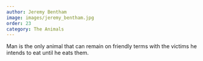 ```yaml
---
author: Jeremy Bentham
image: images/jeremy_bentham.jpg
order: 23
category: The Animals
---
```


Man is the only animal that can remain on friendly terms with the victims he intends to eat until he eats them.
